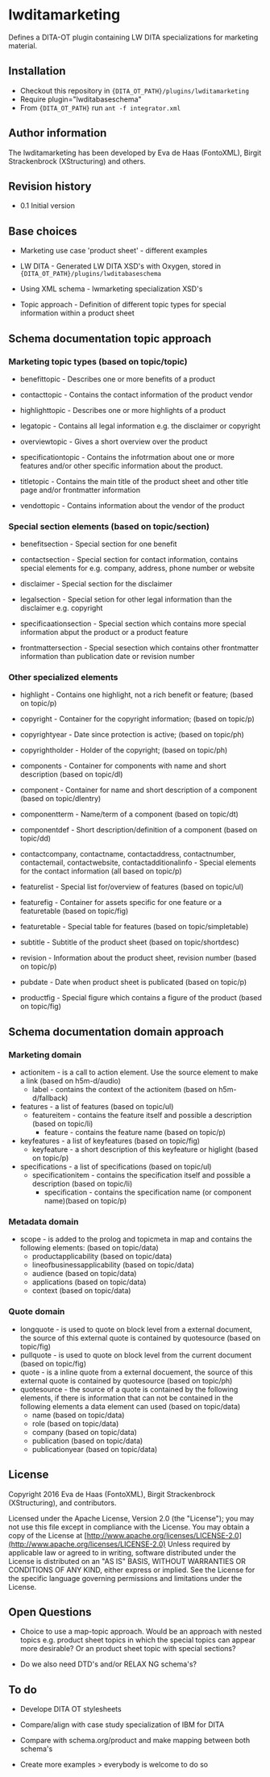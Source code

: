 # lwditamarketing

Defines a DITA-OT plugin containing LW DITA specializations for marketing material.


## Installation

* Checkout this repository in ```{DITA_OT_PATH}/plugins/lwditamarketing```
* Require plugin="lwditabaseschema"
* From ```{DITA_OT_PATH}``` run ```ant -f integrator.xml```


## Author information

The lwditamarketing has been developed by Eva de Haas (FontoXML), Birgit Strackenbrock (XStructuring) and others.


## Revision history

* 0.1 Initial version


## Base choices

* Marketing use case 'product sheet' - different examples

* LW DITA - Generated LW DITA XSD's with Oxygen, stored in ```{DITA_OT_PATH}/plugins/lwditabaseschema```

* Using XML schema - lwmarketing specialization XSD's

* Topic approach - Definition of different topic types for special information within a product sheet


## Schema documentation topic approach

### Marketing topic types (based on topic/topic)

* benefittopic - Describes one or more benefits of a product

* contacttopic - Contains the contact information of the product vendor

* highlighttopic - Describes one or more highlights of a product

* legatopic - Contains all legal information e.g. the disclaimer or copyright

* overviewtopic - Gives a short overview over the product

* specificationtopic - Contains the infotrmation about one or more features and/or other specific information about the product.

* titletopic - Contains the main title of the product sheet and other title page and/or frontmatter information

* vendottopic - Contains information about the vendor of the product

### Special section elements (based on topic/section)

* benefitsection - Special section for one benefit
 
* contactsection - Special section for contact information, contains special elements for e.g. company, address, phone number or website

* disclaimer - Special section for the disclaimer

* legalsection - Special setion for other legal information than the disclaimer e.g. copyright

* specificaationsection - Special section which contains more special information abput the product or a product feature

* frontmattersection - Special sesection which contains other frontmatter information than publication date or revision number

### Other specialized elements

* highlight - Contains one highlight, not a rich benefit or feature; (based on topic/p)

* copyright - Container for the copyright information; (based on topic/p)

* copyrightyear - Date since protection is active; (based on topic/ph)

* copyrightholder - Holder of the copyright; (based on topic/ph)

* components - Container for components with name and short description (based on topic/dl)

* component - Container for name and short description of a component (based on topic/dlentry)

* componentterm - Name/term of a component (based on topic/dt)

* componentdef - Short description/definition of a component (based on topic/dd)

* contactcompany, contactname, contactaddress, contactnumber, contactemail, contactwebsite, contactadditionalinfo - Special elements for the contact information  (all based on topic/p)

* featurelist - Special list for/overview of features (based on topic/ul)

* featurefig - Container for assets specific for one feature or a featuretable (based on topic/fig)

* featuretable - Special table for features (based on topic/simpletable)

* subtitle - Subtitle of the product sheet (based on topic/shortdesc)

* revision - Information about the product sheet, revision number (based on topic/p)

* pubdate - Date when product sheet is publicated (based on topic/p)

* productfig - Special figure which contains a figure of the product (based on topic/fig)

## Schema documentation domain approach

### Marketing domain

* actionitem - is a call to action element. Use the source element to make a link (based on h5m-d/audio)
  * label - contains the context of the actionitem (based on h5m-d/fallback)
* features - a list of features (based on topic/ul)
  * featureitem - contains the feature itself and possible a description (based on topic/li)
    * feature - contains the feature name (based on topic/p)
* keyfeatures - a list of keyfeatures (based on topic/fig)
  * keyfeature - a short description of this keyfeature or higlight (based on topic/p) 
* specifications - a list of specifications (based on topic/ul)
  * specificationitem - contains the specification itself and possible a description (based on topic/li)
    * specification - contains the specification name (or component name)(based on topic/p)

### Metadata domain

* scope - is added to the prolog and topicmeta in map and contains the following elements: (based on topic/data)
  * productapplicability (based on topic/data)
  * lineofbusinessapplicability (based on topic/data)
  * audience (based on topic/data)
  * applications (based on topic/data)
  * context (based on topic/data)

### Quote domain

* longquote - is used to quote on block level from a external document, the source of this external quote is contained by quotesource (based on topic/fig)
* pullquote - is used to quote on block level from the current document (based on topic/fig)
* quote - is a inline quote from a external docuement, the source of this external quote is contained by quotesource (based on topic/ph)
* quotesource - the source of a quote is contained by the following elements, if there is information that can not be contained in the following elements a data element can used (based on topic/data)
  * name (based on topic/data)
  * role (based on topic/data)
  * company (based on topic/data)
  * publication (based on topic/data)
  * publicationyear (based on topic/data)

## License

Copyright 2016 Eva de Haas (FontoXML), Birgit Strackenbrock (XStructuring), and contributors.

Licensed under the Apache License, Version 2.0 (the "License");
you may not use this file except in compliance with the License.
You may obtain a copy of the License at
[http://www.apache.org/licenses/LICENSE-2.0](http://www.apache.org/licenses/LICENSE-2.0)
Unless required by applicable law or agreed to in writing, software
distributed under the License is distributed on an "AS IS" BASIS,
WITHOUT WARRANTIES OR CONDITIONS OF ANY KIND, either express or implied.
See the License for the specific language governing permissions and
limitations under the License.


## Open Questions

* Choice to use a map-topic approach. Would be an approach with nested topics e.g. product sheet topics in which the special topics can appear more desirable? Or an product sheet topic with special sections? 

* Do we also need DTD's and/or RELAX NG schema's?


## To do

* Develope DITA OT stylesheets

* Compare/align with case study specialization of IBM for DITA

* Compare with schema.org/product and make mapping between both schema's

* Create more examples > everybody is welcome to do so



